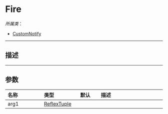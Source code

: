 # Fire

*所属类*：
* [CustomNotify](/Api/Classes/Script/CustomNotify.md)
------------------------------------------------------------------------------------------
## 描述



------------------------------------------------------------------------------------------
## 参数

|<div style="width:100px">名称</div>|<div style="width:100px">类型</div>|<div style="width:50px">默认</div>|<div style="width:350px">描述</div>|
|:---|:---|:---|:---|
|arg1|[ReflexTuple](/Api/DataType/ReflexTuple.md)|||
